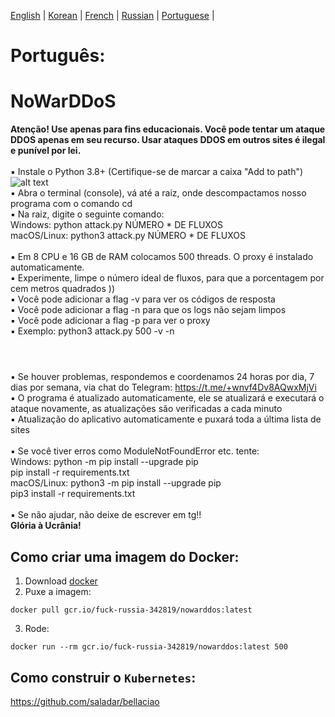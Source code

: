 [English](https://github.com/AlexTrushkovsky/NoWarDDoS/blob/main/README_en.md) | [Korean](https://github.com/AlexTrushkovsky/NoWarDDoS/blob/main/README_ko.md) | [French](https://github.com/AlexTrushkovsky/NoWarDDoS/blob/main/README_fr.md) | [Russian](https://github.com/AlexTrushkovsky/NoWarDDoS/blob/main/README_ru.md) | [Portuguese](https://github.com/AlexTrushkovsky/NoWarDDoS/blob/main/README_pt.md) |
# <b1>Português:</b1>
# NoWarDDoS
**Atenção! Use apenas para fins educacionais. Você pode tentar um ataque DDOS apenas em seu recurso. 
Usar ataques DDOS em outros sites é ilegal e punível por lei.**
<br />
<br />▪ Instale o Python 3.8+ (Certifique-se de marcar a caixa "Add to path")
![alt text](https://miro.medium.com/max/1344/0*7nOyowsPsGI19pZT.png)
<br />▪ Abra o terminal (console), vá até a raiz, onde descompactamos nosso programa com o comando cd
<br />▪ Na raiz, digite o seguinte comando:
<br /> Windows: python attack.py NÚMERO * DE FLUXOS
<br /> macOS/Linux: python3 attack.py NÚMERO * DE FLUXOS
<br />
<br />▪ Em 8 CPU e 16 GB de RAM colocamos 500 threads. O proxy é instalado automaticamente.
<br />▪ Experimente, limpe o número ideal de fluxos, para que a porcentagem por cem metros quadrados ))
<br />▪ Você pode adicionar a flag -v para ver os códigos de resposta
<br />▪ Você pode adicionar a flag -n para que os logs não sejam limpos
<br />▪ Você pode adicionar a flag -p para ver o proxy
<br />▪ Exemplo: python3 attack.py 500 -v -n
<br />

#

<br />▪ Se houver problemas, respondemos e coordenamos 24 horas por dia, 7 dias por semana, via chat do Telegram: https://t.me/+wnvf4Dv8AQwxMjVi
<br />▪ O programa é atualizado automaticamente, ele se atualizará e executará o ataque novamente, as atualizações são verificadas a cada minuto
<br />▪ Atualização do aplicativo automaticamente e puxará toda a última lista de sites
<br />
<br />▪ Se você tiver erros como ModuleNotFoundError etc. tente:
<br /> Windows: python -m pip install --upgrade pip
<br /> pip install -r requirements.txt
<br /> macOS/Linux: python3 -m pip install --upgrade pip
<br /> pip3 install -r requirements.txt
<br />
<br />▪ Se não ajudar, não deixe de escrever em tg!!
<br />**Glória à Ucrânia!**

## Como criar uma imagem do Docker:

1. Download [docker](https://www.docker.com/)
2. Puxe a imagem:
```shell
docker pull gcr.io/fuck-russia-342819/nowarddos:latest
```
3.	Rode:
```shell
docker run --rm gcr.io/fuck-russia-342819/nowarddos:latest 500
```

## Como construir o `Kubernetes`:

https://github.com/saladar/bellaciao
